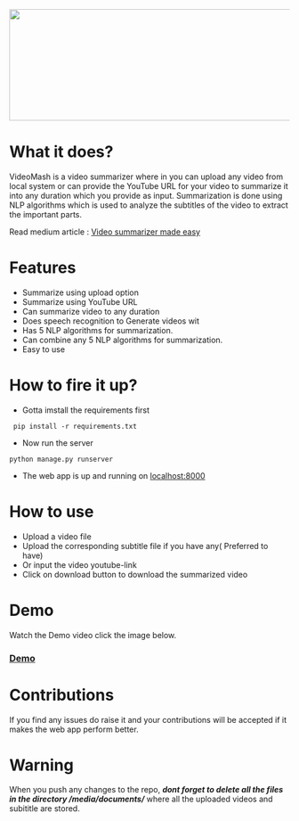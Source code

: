 <img src="static/videoSummarizer/logo/readme-icon.png" width = "650" height= "200">
<br>

# What it does?

VideoMash is a video summarizer where in you can upload any video from local system or can provide the YouTube URL for your video to summarize it into any duration which you provide as input. Summarization is done using NLP algorithms which is used to analyze the subtitles of the video to extract the important parts. 

Read medium article : [Video summarizer made easy](https://medium.com/@aswanthkanil/video-summarizer-made-easy-using-nlp-af0afdea49b5)

# Features
- Summarize using upload option
- Summarize using YouTube URL
- Can summarize video to any duration 
- Does speech recognition to Generate videos wit
- Has 5 NLP algorithms for summarization.
- Can combine any 5 NLP algorithms for summarization.
- Easy to use

# How to fire it up? 

- Gotta imstall the requirements first

``` pip install -r requirements.txt```

- Now run the server

```python manage.py runserver```

- The web app is up and running on [localhost:8000](https://localhost:8000/)

# How to use 
- Upload a video file
- Upload the corresponding subtitle file if you have any( Preferred to have)
- Or input the video youtube-link
- Click on download button to download the summarized video

# Demo 

Watch the Demo video click the image below.

### [Demo](https://youtu.be/o1EVxMbbJa0)

# Contributions
If you find any issues do raise it and your contributions will be accepted if it makes the web app perform better. 

# Warning
 When you push any changes to the repo, ***dont forget to delete all the files in the directory /media/documents/*** where all the uploaded videos and subititle are stored.

